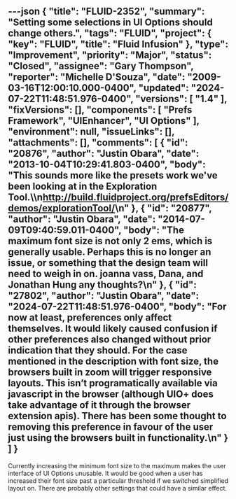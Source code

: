 ---json
{
  "title": "FLUID-2352",
  "summary": "Setting some selections in UI Options should change others.",
  "tags": "FLUID",
  "project": {
    "key": "FLUID",
    "title": "Fluid Infusion"
  },
  "type": "Improvement",
  "priority": "Major",
  "status": "Closed",
  "assignee": "Gary Thompson",
  "reporter": "Michelle D'Souza",
  "date": "2009-03-16T12:00:10.000-0400",
  "updated": "2024-07-22T11:48:51.976-0400",
  "versions": [
    "1.4"
  ],
  "fixVersions": [],
  "components": [
    "Prefs Framework",
    "UIEnhancer",
    "UI Options"
  ],
  "environment": null,
  "issueLinks": [],
  "attachments": [],
  "comments": [
    {
      "id": "20876",
      "author": "Justin Obara",
      "date": "2013-10-04T10:29:41.803-0400",
      "body": "This sounds more like the presets work we've been looking at in the Exploration Tool.\\\n<http://build.fluidproject.org/prefsEditors/demos/explorationTool/>\n"
    },
    {
      "id": "20877",
      "author": "Justin Obara",
      "date": "2014-07-09T09:40:59.011-0400",
      "body": "The maximum font size is not only 2 ems, which is generally usable. Perhaps this is no longer an issue, or something that the design team will need to weigh in on. joanna vass, Dana, and Jonathan Hung any thoughts?\n"
    },
    {
      "id": "27802",
      "author": "Justin Obara",
      "date": "2024-07-22T11:48:51.976-0400",
      "body": "For now at least, preferences only affect themselves. It would likely caused confusion if other preferences also changed without prior indication that they should. For the case mentioned in the description with font size, the browsers built in zoom will trigger responsive layouts. This isn’t programatically available via javascript in the browser (although UIO+ does take advantage of it through the browser extension apis). There has been some thought to removing this preference in favour of the user just using the browsers built in functionality.\n"
    }
  ]
}
---
Currently increasing the minimum font size to the maximum makes the user interface of UI Options unusable. It would be good when a user has increased their font size past a particular threshold if we switched simplified layout on. There are probably other settings that could have a similar effect.&#x20;

        
